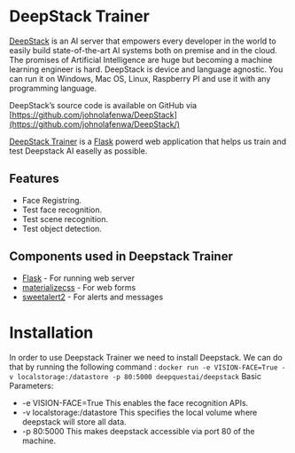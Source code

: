 # DeepStack Trainer
[DeepStack](https://deepstack.cc/) is an AI server that empowers every developer in the world to easily build state-of-the-art AI systems both on premise and in the cloud. The promises of Artificial Intelligence are huge but becoming a machine learning engineer is hard. DeepStack is device and language agnostic. You can run it on Windows, Mac OS, Linux, Raspberry PI and use it with any programming language.

DeepStack’s source code is available on GitHub via [https://github.com/johnolafenwa/DeepStack](https://github.com/johnolafenwa/DeepStack/)

[DeepStack Trainer](https://github.com/t0mer/deepstack-trainer) is a [Flask](https://flask.palletsprojects.com/en/1.1.x/) powerd web application that helps us train and test Deepstack AI easelly as possible.

## Features
- Face Registring.
- Test face recognition.
- Test scene recognition.
- Test object detection.

## Components used in Deepstack Trainer
- [Flask](https://flask.palletsprojects.com/en/1.1.x/) - For running web server
- [materializecss](https://materializecss.com/) - For web forms
- [sweetalert2](https://sweetalert2.github.io/) - For alerts and messages

# Installation
In order to use Deepstack Trainer we need to install Deepstack.
We can do that by running the following command :
```docker run -e VISION-FACE=True -v localstorage:/datastore -p 80:5000 deepquestai/deepstack```
Basic Parameters:
* -e VISION-FACE=True This enables the face recognition APIs.
* -v localstorage:/datastore This specifies the local volume where deepstack will store all data.
* -p 80:5000 This makes deepstack accessible via port 80 of the machine.
